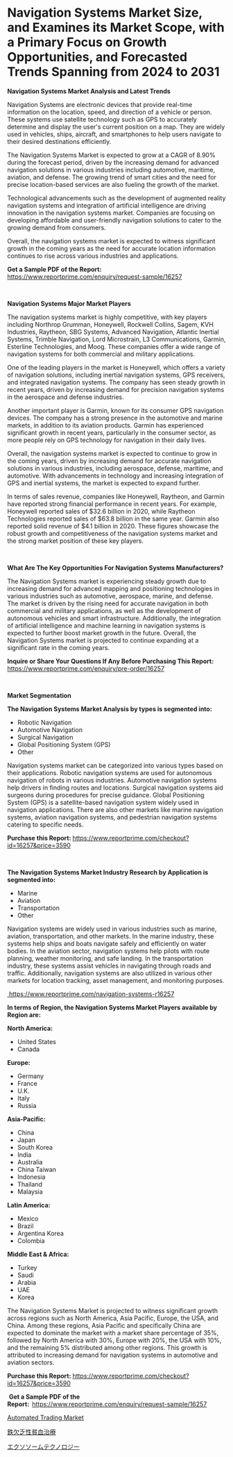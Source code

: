 <p><h1>Navigation Systems Market Size, and Examines its Market Scope, with a Primary Focus on Growth Opportunities, and Forecasted Trends Spanning from 2024 to 2031</h1></p><p><strong>Navigation Systems Market Analysis and Latest Trends</strong></p>
<p><p>Navigation Systems are electronic devices that provide real-time information on the location, speed, and direction of a vehicle or person. These systems use satellite technology such as GPS to accurately determine and display the user's current position on a map. They are widely used in vehicles, ships, aircraft, and smartphones to help users navigate to their desired destinations efficiently.</p><p>The Navigation Systems Market is expected to grow at a CAGR of 8.90% during the forecast period, driven by the increasing demand for advanced navigation solutions in various industries including automotive, maritime, aviation, and defense. The growing trend of smart cities and the need for precise location-based services are also fueling the growth of the market.</p><p>Technological advancements such as the development of augmented reality navigation systems and integration of artificial intelligence are driving innovation in the navigation systems market. Companies are focusing on developing affordable and user-friendly navigation solutions to cater to the growing demand from consumers.</p><p>Overall, the navigation systems market is expected to witness significant growth in the coming years as the need for accurate location information continues to rise across various industries and applications.</p></p>
<p><strong>Get a Sample PDF of the Report:&nbsp;</strong> <a href="https://www.reportprime.com/enquiry/request-sample/16257">https://www.reportprime.com/enquiry/request-sample/16257</a></p>
<p>&nbsp;</p>
<p><strong>Navigation Systems Major Market Players</strong></p>
<p><p>The navigation systems market is highly competitive, with key players including Northrop Grumman, Honeywell, Rockwell Collins, Sagem, KVH Industries, Raytheon, SBG Systems, Advanced Navigation, Atlantic Inertial Systems, Trimble Navigation, Lord Microstrain, L3 Communications, Garmin, Esterline Technologies, and Moog. These companies offer a wide range of navigation systems for both commercial and military applications.</p><p>One of the leading players in the market is Honeywell, which offers a variety of navigation solutions, including inertial navigation systems, GPS receivers, and integrated navigation systems. The company has seen steady growth in recent years, driven by increasing demand for precision navigation systems in the aerospace and defense industries.</p><p>Another important player is Garmin, known for its consumer GPS navigation devices. The company has a strong presence in the automotive and marine markets, in addition to its aviation products. Garmin has experienced significant growth in recent years, particularly in the consumer sector, as more people rely on GPS technology for navigation in their daily lives.</p><p>Overall, the navigation systems market is expected to continue to grow in the coming years, driven by increasing demand for accurate navigation solutions in various industries, including aerospace, defense, maritime, and automotive. With advancements in technology and increasing integration of GPS and inertial systems, the market is expected to expand further.</p><p>In terms of sales revenue, companies like Honeywell, Raytheon, and Garmin have reported strong financial performance in recent years. For example, Honeywell reported sales of $32.6 billion in 2020, while Raytheon Technologies reported sales of $63.8 billion in the same year. Garmin also reported solid revenue of $4.1 billion in 2020. These figures showcase the robust growth and competitiveness of the navigation systems market and the strong market position of these key players.</p></p>
<p>&nbsp;</p>
<p><strong>What Are The Key Opportunities For Navigation Systems Manufacturers?</strong></p>
<p><p>The Navigation Systems market is experiencing steady growth due to increasing demand for advanced mapping and positioning technologies in various industries such as automotive, aerospace, marine, and defense. The market is driven by the rising need for accurate navigation in both commercial and military applications, as well as the development of autonomous vehicles and smart infrastructure. Additionally, the integration of artificial intelligence and machine learning in navigation systems is expected to further boost market growth in the future. Overall, the Navigation Systems market is projected to continue expanding at a significant rate in the coming years.</p></p>
<p><strong>Inquire or Share Your Questions If Any Before Purchasing This Report:</strong> <a href="https://www.reportprime.com/enquiry/pre-order/16257">https://www.reportprime.com/enquiry/pre-order/16257</a></p>
<p>&nbsp;</p>
<p><strong>Market Segmentation</strong></p>
<p><strong>The Navigation Systems Market Analysis by types is segmented into:</strong></p>
<p><ul><li>Robotic Navigation</li><li>Automotive Navigation</li><li>Surgical Navigation</li><li>Global Positioning System (GPS)</li><li>Other</li></ul></p>
<p><p>Navigation systems market can be categorized into various types based on their applications. Robotic navigation systems are used for autonomous navigation of robots in various industries. Automotive navigation systems help drivers in finding routes and locations. Surgical navigation systems aid surgeons during procedures for precise guidance. Global Positioning System (GPS) is a satellite-based navigation system widely used in navigation applications. There are also other markets like marine navigation systems, aviation navigation systems, and pedestrian navigation systems catering to specific needs.</p></p>
<p><strong>Purchase this Report:&nbsp;</strong><a href="https://www.reportprime.com/checkout?id=16257&price=3590">https://www.reportprime.com/checkout?id=16257&price=3590</a></p>
<p>&nbsp;</p>
<p><strong>The Navigation Systems Market Industry Research by Application is segmented into:</strong></p>
<p><ul><li>Marine</li><li>Aviation</li><li>Transportation</li><li>Other</li></ul></p>
<p><p>Navigation systems are widely used in various industries such as marine, aviation, transportation, and other markets. In the marine industry, these systems help ships and boats navigate safely and efficiently on water bodies. In the aviation sector, navigation systems help pilots with route planning, weather monitoring, and safe landing. In the transportation industry, these systems assist vehicles in navigating through roads and traffic. Additionally, navigation systems are also utilized in various other markets for location tracking, asset management, and monitoring purposes.</p></p>
<p><a href="https://www.reportprime.com/navigation-systems-r16257">&nbsp;https://www.reportprime.com/navigation-systems-r16257</a></p>
<p><strong>In terms of Region, the Navigation Systems Market Players available by Region are:</strong></p>
<p>
    <p> <strong> North America: </strong>
        <ul>
            <li>United States</li>
            <li>Canada</li>
        </ul>
        </p> 
    <p> <strong> Europe: </strong>
        <ul>
            <li>Germany</li>
            <li>France</li>
            <li>U.K.</li>
            <li>Italy</li>
            <li>Russia</li>
        </ul>
        </p> 
    <p> <strong> Asia-Pacific: </strong>
        <ul>
            <li>China</li>
            <li>Japan</li>
            <li>South Korea</li>
            <li>India</li>
            <li>Australia</li>
            <li>China Taiwan</li>
            <li>Indonesia</li>
            <li>Thailand</li>
            <li>Malaysia</li>
        </ul>
        </p> 
    <p> <strong> Latin America: </strong>
        <ul>
            <li>Mexico</li>
            <li>Brazil</li>
            <li>Argentina Korea</li>
            <li>Colombia</li>
        </ul>
        </p> 
    <p> <strong> Middle East & Africa: </strong>
        <ul>
            <li>Turkey</li>
            <li>Saudi</li>
            <li>Arabia</li>
            <li>UAE</li>
            <li>Korea</li>
        </ul>
    </p>
    </p>
<p><p>The Navigation Systems Market is projected to witness significant growth across regions such as North America, Asia Pacific, Europe, the USA, and China. Among these regions, Asia Pacific and specifically China are expected to dominate the market with a market share percentage of 35%, followed by North America with 30%, Europe with 20%, the USA with 10%, and the remaining 5% distributed among other regions. This growth is attributed to increasing demand for navigation systems in automotive and aviation sectors.</p></p>
<p><strong>Purchase this Report: </strong><a href="https://www.reportprime.com/checkout?id=16257&price=3590">https://www.reportprime.com/checkout?id=16257&price=3590</a></p>
<p>&nbsp;<strong>Get a Sample PDF of the Report:&nbsp;&nbsp;</strong><a href="https://www.reportprime.com/enquiry/request-sample/16257">https://www.reportprime.com/enquiry/request-sample/16257</a></p>
<p><strong></strong></p>
<p><p><a href="https://github.com/PeterParrish5/Market-Research-Report-List-4/blob/main/automated-trading-market.md">Automated Trading Market</a></p><p><a href="https://github.com/bevdtkn4419963/Market-Research-Report-List-1/blob/main/477482326191.md">鉄欠乏性貧血治療</a></p><p><a href="https://github.com/lababdou/Market-Research-Report-List-3/blob/main/820313226190.md">エクソソームテクノロジー</a></p></p>